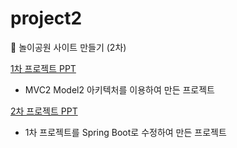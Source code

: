 # project2
🎠 놀이공원 사이트 만들기 (2차)

[1차 프로젝트 PPT](https://docs.google.com/presentation/d/1dkdmh-xC7IU50ywNZ_UrtC7Sk1K-V_mg5U9JrxVFeYU/edit?usp=sharing)
- MVC2 Model2 아키텍처를 이용하여 만든 프로젝트

[2차 프로젝트 PPT](https://docs.google.com/presentation/d/1dPimWQE5EVuw-WwIu5KyzcAJmHCNs2yGY9-EBWys-0k/edit?usp=sharing)
- 1차 프로젝트를 Spring Boot로 수정하여 만든 프로젝트
  
